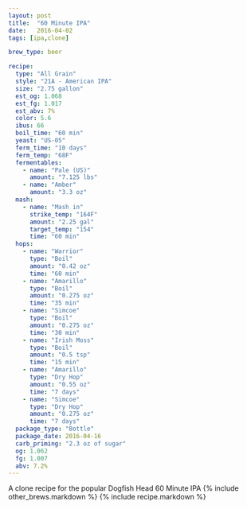 ```yaml
---
layout: post
title:  "60 Minute IPA"
date:   2016-04-02
tags: [ipa,clone]

brew_type: beer

recipe:
  type: "All Grain"
  style: "21A - American IPA"
  size: "2.75 gallon"
  est_og: 1.068
  est_fg: 1.017
  est_abv: 7%
  color: 5.6
  ibus: 66
  boil_time: "60 min"
  yeast: "US-05"
  ferm_time: "10 days"
  ferm_temp: "68F"
  fermentables:
    - name: "Pale (US)"
      amount: "7.125 lbs"
    - name: "Amber"
      amount: "3.3 oz"
  mash:
    - name: "Mash in"
      strike_temp: "164F"
      amount: "2.25 gal"
      target_temp: "154"
      time: "60 min"
  hops:
    - name: "Warrior"
      type: "Boil"
      amount: "0.42 oz"
      time: "60 min"
    - name: "Amarillo"
      type: "Boil"
      amount: "0.275 oz"
      time: "35 min"
    - name: "Simcoe"
      type: "Boil"
      amount: "0.275 oz"
      time: "30 min"
    - name: "Irish Moss"
      type: "Boil"
      amount: "0.5 tsp"
      time: "15 min"
    - name: "Amarillo"
      type: "Dry Hop"
      amount: "0.55 oz"
      time: "7 days"
    - name: "Simcoe"
      type: "Dry Hop"
      amount: "0.275 oz"
      time: "7 days"
  package_type: "Bottle"
  package_date: 2016-04-16
  carb_priming: "2.3 oz of sugar"
  og: 1.062
  fg: 1.007
  abv: 7.2%
---
```

A clone recipe for the popular Dogfish Head 60 Minute IPA
{% include other_brews.markdown %}
{% include recipe.markdown %}
